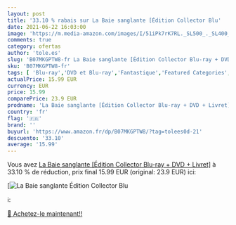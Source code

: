 ```yaml
---
layout: post
title: '33.10 % rabais sur La Baie sanglante [Édition Collector Blu'
date: 2021-06-22 16:03:00
image: 'https://m.media-amazon.com/images/I/51iPk7rK7RL._SL500_._SL400_.jpg'
comments: true
category: ofertas
author: 'tole.es'
slug: 'B07MKGPTW8-fr La Baie sanglante [Édition Collector Blu-ray + DVD + Livret]'
sku: 'B07MKGPTW8-fr'
tags: [ 'Blu-ray','DVD et Blu-ray','Fantastique','Featured Categories','Films','Horreur et épouvante','Science-fiction', ]
actualPrice: 15.99 EUR
currency: EUR
price: 15.99
comparePrice: 23.9 EUR
prodname: 'La Baie sanglante [Édition Collector Blu-ray + DVD + Livret]'
country: 'fr'
flag: '🇫🇷'
brand: ''
buyurl: 'https://www.amazon.fr/dp/B07MKGPTW8/?tag=tolees0d-21'
descuento: '33.10'
average: '15.99'
---
```


Vous avez [La Baie sanglante [Édition Collector Blu-ray + DVD + Livret]](https://www.amazon.fr/dp/B07MKGPTW8/?tag=tolees0d-21)  à  33.10 % de réduction, prix final  15.99 EUR (original: 23.9 EUR) ici:

[![La Baie sanglante [Édition Collector Blu](https://m.media-amazon.com/images/I/51iPk7rK7RL._SL500_._SL400_.jpg)](https://www.amazon.fr/dp/B07MKGPTW8/?tag=tolees0d-21)

ℹ️:


[🛒 Achetez-le maintenant!!](https://www.amazon.fr/dp/B07MKGPTW8/?tag=tolees0d-21)
